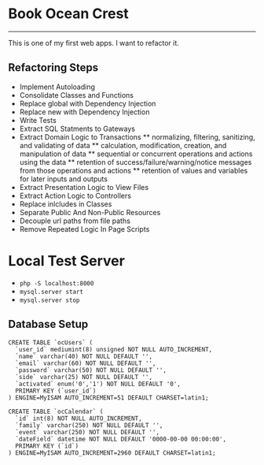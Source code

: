 # Book Ocean Crest
----

This is one of my first web apps. I want to refactor it.

## Refactoring Steps

* Implement Autoloading
* Consolidate Classes and Functions
* Replace global with Dependency Injection
* Replace new with Dependency Injection
* Write Tests
* Extract SQL Statments to Gateways
* Extract Domain Logic to Transactions
** normalizing, filtering, sanitizing, and validating of data
** calculation, modification, creation, and manipulation of data
** sequential or concurrent operations and actions using the data
** retention of success/failure/warning/notice messages from those operations and actions 
** retention of values and variables for later inputs and outputs
* Extract Presentation Logic to View Files
* Extract Action Logic to Controllers
* Replace inlcludes in Classes
* Separate Public And Non-Public Resources
* Decouple url paths from file paths
* Remove Repeated Logic In Page Scripts

# Local Test Server
* ```php -S localhost:8000```
* ```mysql.server start```
* ```mysql.server stop```

## Database Setup

```
CREATE TABLE `ocUsers` (
  `user_id` mediumint(8) unsigned NOT NULL AUTO_INCREMENT,
  `name` varchar(40) NOT NULL DEFAULT '',
  `email` varchar(60) NOT NULL DEFAULT '',
  `password` varchar(50) NOT NULL DEFAULT '',
  `side` varchar(25) NOT NULL DEFAULT '',
  `activated` enum('0','1') NOT NULL DEFAULT '0',
  PRIMARY KEY (`user_id`)
) ENGINE=MyISAM AUTO_INCREMENT=51 DEFAULT CHARSET=latin1;
```

```
CREATE TABLE `ocCalendar` (
  `id` int(8) NOT NULL AUTO_INCREMENT,
  `family` varchar(250) NOT NULL DEFAULT '',
  `event` varchar(250) NOT NULL DEFAULT '',
  `dateField` datetime NOT NULL DEFAULT '0000-00-00 00:00:00',
  PRIMARY KEY (`id`)
) ENGINE=MyISAM AUTO_INCREMENT=2960 DEFAULT CHARSET=latin1;
```
